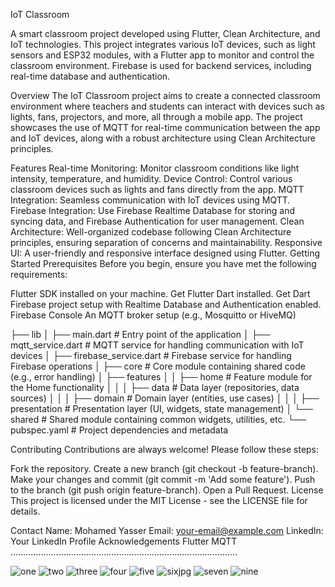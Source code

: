 IoT Classroom

A smart classroom project developed using Flutter, Clean Architecture, and IoT technologies. This project integrates various IoT devices, such as light sensors and ESP32 modules, with a Flutter app to monitor and control the classroom environment. Firebase is used for backend services, including real-time database and authentication.

Overview
The IoT Classroom project aims to create a connected classroom environment where teachers and students can interact with devices such as lights, fans, projectors, and more, all through a mobile app. The project showcases the use of MQTT for real-time communication between the app and IoT devices, along with a robust architecture using Clean Architecture principles.

Features
Real-time Monitoring: Monitor classroom conditions like light intensity, temperature, and humidity.
Device Control: Control various classroom devices such as lights and fans directly from the app.
MQTT Integration: Seamless communication with IoT devices using MQTT.
Firebase Integration: Use Firebase Realtime Database for storing and syncing data, and Firebase Authentication for user management.
Clean Architecture: Well-organized codebase following Clean Architecture principles, ensuring separation of concerns and maintainability.
Responsive UI: A user-friendly and responsive interface designed using Flutter.
Getting Started
Prerequisites
Before you begin, ensure you have met the following requirements:

Flutter SDK installed on your machine. Get Flutter
Dart installed. Get Dart
Firebase project setup with Realtime Database and Authentication enabled. Firebase Console
An MQTT broker setup (e.g., Mosquitto or HiveMQ)



├── lib
│   ├── main.dart                # Entry point of the application
│   ├── mqtt_service.dart        # MQTT service for handling communication with IoT devices
│   ├── firebase_service.dart    # Firebase service for handling Firebase operations
│   ├── core                     # Core module containing shared code (e.g., error handling)
│   ├── features
│   │   ├── home                 # Feature module for the Home functionality
│   │   │   ├── data             # Data layer (repositories, data sources)
│   │   │   ├── domain           # Domain layer (entities, use cases)
│   │   │   ├── presentation     # Presentation layer (UI, widgets, state management)
│   └── shared                   # Shared module containing common widgets, utilities, etc.
└── pubspec.yaml                 # Project dependencies and metadata


Contributing
Contributions are always welcome! Please follow these steps:

Fork the repository.
Create a new branch (git checkout -b feature-branch).
Make your changes and commit (git commit -m 'Add some feature').
Push to the branch (git push origin feature-branch).
Open a Pull Request.
License
This project is licensed under the MIT License - see the LICENSE file for details.

Contact
Name: Mohamed Yasser
Email: your-email@example.com
LinkedIn: Your LinkedIn Profile
Acknowledgements
Flutter
MQTT
..........................................................................................

![one](https://github.com/user-attachments/assets/fbf21002-76bd-46ce-aeed-d69daed62c48)
![two](https://github.com/user-attachments/assets/e1720aab-0587-40a3-926b-e5fed442675a)
![three](https://github.com/user-attachments/assets/1ea72912-7750-4d09-ac1d-cfb69554341b)
![four](https://github.com/user-attachments/assets/3dc24dc7-eced-4292-b893-07f94d9a1dfa)
![five](https://github.com/user-attachments/assets/414d086a-cb9b-4a3a-9500-07e9b9fcd7ff)
![sixjpg](https://github.com/user-attachments/assets/de1b0020-a294-44a4-b28a-432edc99a4ec)
![seven](https://github.com/user-attachments/assets/314c2666-bd93-4c80-8290-aa0a831509b6)
![nine](https://github.com/user-attachments/assets/b14cbd40-9b56-4bac-91fa-5d18e8ecedd5)

